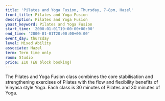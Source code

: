 ```yaml
---
title: 'Pilates and Yoga Fusion, Thursday, 7-8pm, Hazel'
front_title: Pilates and Yoga Fusion
description: Pilates and Yoga Fusion
yoast_keyword: Pilates and Yoga Fusion
start_time: '2000-01-01T19:00:00+00:00'
end_time: '2000-01-01T20:00:00+00:00'
event_day: thursday
level: Mixed Ability
associate: Hazel
term: Term time only
room: Studio
price: £10 (£8 block booking)
---
```


The Pilates and Yoga Fusion class combines the core stabilisation and strengthening exercises of Pilates with the flow and flexibility benefits of Vinyasa style Yoga. Each class is 30 minutes of Pilates and 30 minutes of Yoga.
